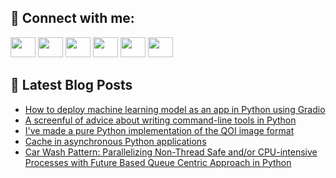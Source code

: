 ## 🔎 Connect with me:
[<img height="32" width="40" src="https://cdn.jsdelivr.net/npm/simple-icons@v5/icons/telegram.svg" />](https://t.me/bullbesh)
[<img height="32" width="40" src="https://cdn.jsdelivr.net/npm/simple-icons@v5/icons/vk.svg" />](https://vk.com/bullbesh)
[<img height="32" width="40" src="https://cdn.jsdelivr.net/npm/simple-icons@v5/icons/twitter.svg" />](https://twitter.com/bullbesh1)
[<img height="32" width="40" src="https://cdn.jsdelivr.net/npm/simple-icons@v5/icons/instagram.svg" />](https://www.instagram.com/bullbesh)
[<img height="32" width="40" src="https://cdn.jsdelivr.net/npm/simple-icons@v5/icons/reddit.svg" />](https://www.reddit.com/user/bullbesh)
[<img height="32" width="40" src="https://cdn.jsdelivr.net/npm/simple-icons@v5/icons/youtube.svg" />](https://www.youtube.com/channel/UCtfjRs6uzgq5mfm8S06WTcg)

## 📕 Latest Blog Posts
<!-- BLOG-POST-LIST:START -->
- [How to deploy machine learning model as an app in Python using Gradio](https://www.reddit.com/r/Python/comments/u9njtw/how_to_deploy_machine_learning_model_as_an_app_in/)
- [A screenful of advice about writing command-line tools in Python](https://www.reddit.com/r/Python/comments/u9m149/a_screenful_of_advice_about_writing_commandline/)
- [I&#39;ve made a pure Python implementation of the QOI image format](https://www.reddit.com/r/Python/comments/u9k3i3/ive_made_a_pure_python_implementation_of_the_qoi/)
- [Cache in asynchronous Python applications](https://www.reddit.com/r/Python/comments/u9ihvl/cache_in_asynchronous_python_applications/)
- [Car Wash Pattern: Parallelizing Non-Thread Safe and/or CPU-intensive Processes with Future Based Queue Centric Approach in Python](https://www.reddit.com/r/Python/comments/u9hhmv/car_wash_pattern_parallelizing_nonthread_safe/)
<!-- BLOG-POST-LIST:END -->
